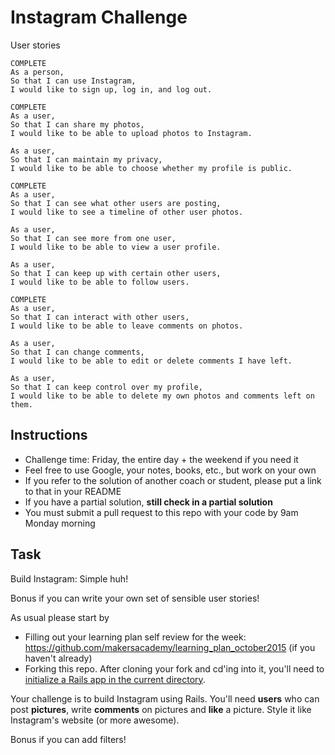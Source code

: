 Instagram Challenge
===================

User stories
```
COMPLETE
As a person,
So that I can use Instagram,
I would like to sign up, log in, and log out.
```
```
COMPLETE
As a user,
So that I can share my photos,
I would like to be able to upload photos to Instagram.
```
```
As a user,
So that I can maintain my privacy,
I would like to be able to choose whether my profile is public.
```
```
COMPLETE
As a user,
So that I can see what other users are posting,
I would like to see a timeline of other user photos.
```
```
As a user,
So that I can see more from one user,
I would like to be able to view a user profile.
```
```
As a user,
So that I can keep up with certain other users,
I would like to be able to follow users.
```
```
COMPLETE
As a user,
So that I can interact with other users,
I would like to be able to leave comments on photos.
```
```
As a user,
So that I can change comments,
I would like to be able to edit or delete comments I have left.
```
```
As a user,
So that I can keep control over my profile,
I would like to be able to delete my own photos and comments left on them.
```

Instructions
-------
* Challenge time: Friday, the entire day + the weekend if you need it
* Feel free to use Google, your notes, books, etc., but work on your own
* If you refer to the solution of another coach or student, please put a link to that in your README
* If you have a partial solution, **still check in a partial solution**
* You must submit a pull request to this repo with your code by 9am Monday morning

Task
-----

Build Instagram: Simple huh!

Bonus if you can write your own set of sensible user stories!

As usual please start by

* Filling out your learning plan self review for the week: https://github.com/makersacademy/learning_plan_october2015 (if you haven't already)
* Forking this repo. After cloning your fork and cd'ing into it, you'll need to [initialize a Rails app in the current directory](http://blog.jasonmeridth.com/posts/create-rails-application-in-current-directory/).

Your challenge is to build Instagram using Rails. You'll need **users** who can post **pictures**, write **comments** on pictures and **like** a picture. Style it like Instagram's website (or more awesome).

Bonus if you can add filters!
